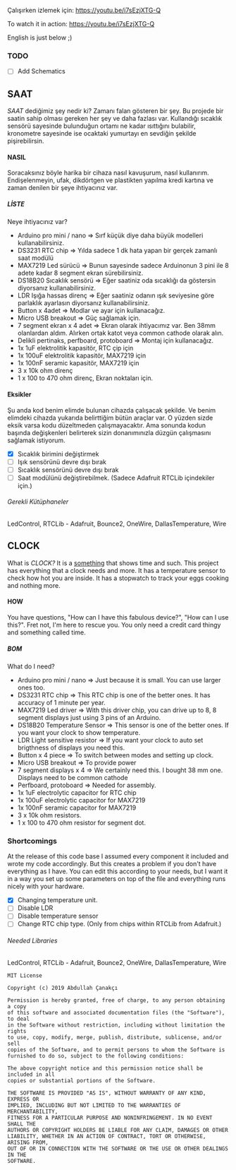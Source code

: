 Çalışırken izlemek için: https://youtu.be/i7sEzjXTG-Q

To watch it in action: https://youtu.be/i7sEzjXTG-Q

English is just below ;)

### TODO

- [ ] Add Schematics





## SAAT

*SAAT* dediğimiz şey nedir ki? Zamanı falan gösteren bir şey. Bu projede bir saatin sahip olması gereken her şey ve daha fazlası var. Kullandığı sıcaklık sensörü sayesinde bulunduğun ortamı ne kadar ısıttığını bulabilir, kronometre sayesinde ise ocaktaki yumurtayı en sevdiğin şekilde pişirebilirsin.



#### NASIL

Soracaksınız böyle harika bir cihaza nasıl kavuşurum, nasıl kullanırım. Endişelenmeyin, ufak, dikdörtgen ve plastikten yapılma kredi kartına ve zaman denilen bir şeye ihtiyacınız var.

##### LİSTE

Neye ihtiyacınız var?

- Arduino pro mini / nano => Sırf küçük diye daha büyük modelleri kullanabilirsiniz.
- DS3231 RTC chip => Yılda sadece 1 dk hata yapan bir gerçek zamanlı saat modülü
- MAX7219 Led sürücü => Bunun sayesinde sadece Arduinonun 3 pini ile 8 adete kadar 8 segment ekran sürebilirsiniz.
- DS18B20 Sıcaklık sensörü => Eğer  saatiniz oda sıcaklığı da göstersin diyorsanız kullanabilirsiniz.
- LDR Işığa hassas direnç => Eğer saatiniz odanın ışık seviyesine göre parlaklık ayarlasın diyorsanız kullanabilirsiniz.
- Button x 4adet => Modlar ve ayar için kullanacağız.
- Micro USB breakout => Güç sağlamak için.
- 7 segment ekran x 4 adet => Ekran olarak ihtiyacımız var. Ben 38mm olanlardan aldım. Alırken ortak katot veya common cathode olarak alın.
- Delikli pertinaks, perfboard, protoboard => Montaj için kullanacağız.
- 1x 1uF elektrolitik kapasitör, RTC çip için 
- 1x 100uF elektrolitik kapasitör, MAX7219 için
- 1x 100nF seramic kapasitör, MAX7219 için
- 3 x 10k ohm direnç
- 1 x 100 to 470 ohm direnç, Ekran noktaları için.

#### Eksikler

Şu anda kod benim elimde bulunan cihazda çalışacak şekilde. Ve benim elimdeki cihazda yukarıda belirttiğim bütün araçlar var. O yüzden sizde eksik varsa kodu düzeltmeden çalışmayacaktır. Ama sonunda kodun başında değişkenleri belirterek sizin donanımınızla düzgün çalışmasını sağlamak istiyorum.

- [x] Sıcaklık birimini değiştirmek
- [ ] Işık sensörünü devre dışı bırak
- [ ] Sıcaklık sensörünü devre dışı bırak
- [ ] Saat modülünü değiştirebilmek. (Sadece Adafruit RTCLib içindekiler için.)

###### Gerekli Kütüphaneler

LedControl, RTCLib - Adafruit, Bounce2, OneWire, DallasTemperature, Wire





## CLOCK

What is *CLOCK?* It is a <u>something</u> that shows time and such. This project has everything that a clock needs and more. It has a temperature sensor to check how hot you are inside. It has a stopwatch to track your eggs cooking and nothing more.

#### HOW

You have questions, "How can I have this fabulous device?", "How can I use this?". Fret not, I'm here to rescue you. You only need a credit card thingy and something called time.

##### BOM

What do I need?

- Arduino pro mini / nano => Just because it is small. You can use larger ones too.
- DS3231 RTC chip => This RTC chip is one of the better ones. It has accuracy of 1 minute per year.
- MAX7219 Led driver => With this driver chip, you can drive up to 8, 8 segment displays just using 3 pins of an Arduino.
- DS18B20 Temperature Sensor => This sensor is one of the better ones. If you want your clock to show temperature.
- LDR Light sensitive resistor => If you want your clock to auto set brigthness of displays you need this.
- Button x 4 piece => To switch between modes and setting up clock.
- Micro USB breakout => To provide power
- 7 segment displays x 4 => We certainly need this. I bought 38 mm one. Displays need to be common cathode
- Perfboard, protoboard => Needed for assembly.
- 1x 1uF electrolytic capacitor for RTC chip
- 1x 100uF electrolytic capacitor for MAX7219
- 1x 100nF seramic capacitor for MAX7219
- 3 x 10k ohm resistors.
- 1 x 100 to 470 ohm resistor for segment dot. 

### Shortcomings

At the release of this code base I assumed every component it included and wrote my code accordingly. But this creates a problem if you don't have everything as I have. You can edit this according to your needs, but I want it in a way you set up some parameters on top of the file and everything runs nicely with your hardware. 

- [x] Changing temperature unit.
- [ ] Disable LDR
- [ ] Disable temperature sensor
- [ ] Change RTC chip type. (Only from chips within RTCLib from Adafruit.)

###### Needed Libraries

LedControl, RTCLib - Adafruit, Bounce2, OneWire, DallasTemperature, Wire



```
MIT License

Copyright (c) 2019 Abdullah Çanakçı

Permission is hereby granted, free of charge, to any person obtaining a copy
of this software and associated documentation files (the "Software"), to deal
in the Software without restriction, including without limitation the rights
to use, copy, modify, merge, publish, distribute, sublicense, and/or sell
copies of the Software, and to permit persons to whom the Software is
furnished to do so, subject to the following conditions:

The above copyright notice and this permission notice shall be included in all
copies or substantial portions of the Software.

THE SOFTWARE IS PROVIDED "AS IS", WITHOUT WARRANTY OF ANY KIND, EXPRESS OR
IMPLIED, INCLUDING BUT NOT LIMITED TO THE WARRANTIES OF MERCHANTABILITY,
FITNESS FOR A PARTICULAR PURPOSE AND NONINFRINGEMENT. IN NO EVENT SHALL THE
AUTHORS OR COPYRIGHT HOLDERS BE LIABLE FOR ANY CLAIM, DAMAGES OR OTHER
LIABILITY, WHETHER IN AN ACTION OF CONTRACT, TORT OR OTHERWISE, ARISING FROM,
OUT OF OR IN CONNECTION WITH THE SOFTWARE OR THE USE OR OTHER DEALINGS IN THE
SOFTWARE.
```